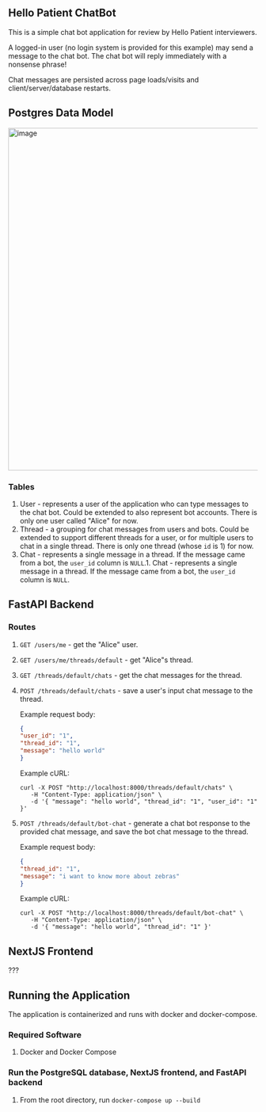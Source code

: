 ## Hello Patient ChatBot

This is a simple chat bot application for review by Hello Patient interviewers.

A logged-in user (no login system is provided for this example) may send a message to the chat bot. The chat bot will reply immediately with a nonsense phrase!

Chat messages are persisted across page loads/visits and client/server/database restarts.

## Postgres Data Model
<img width="692" alt="image" src="https://github.com/user-attachments/assets/c8f7da1b-3184-46f6-8411-354e11caea54">

### Tables

1. User - represents a user of the application who can type messages to the chat bot. Could be extended to also represent bot accounts.
   There is only one user called "Alice" for now.
1. Thread - a grouping for chat messages from users and bots. Could be extended to support different threads for a user, or for multiple users to chat in a single thread.
   There is only one thread (whose `id` is 1) for now.
1. Chat - represents a single message in a thread. If the message came from a bot, the `user_id` column is `NULL`.1. Chat - represents a single message in a thread. If the message came from a bot, the `user_id` column is `NULL`.

## FastAPI Backend

### Routes

1. `GET /users/me` - get the "Alice" user.
1. `GET /users/me/threads/default` - get "Alice"s thread.
1. `GET /threads/default/chats` - get the chat messages for the thread.
1. `POST /threads/default/chats` - save a user's input chat message to the thread. 


    Example request body:  

   ```json
   {
   "user_id": "1",
   "thread_id": "1",
   "message": "hello world"
   }
   ```

   Example cURL:

   ```
   curl -X POST "http://localhost:8000/threads/default/chats" \
      -H "Content-Type: application/json" \
      -d '{ "message": "hello world", "thread_id": "1", "user_id": "1" }'
   ```

1. `POST /threads/default/bot-chat` - generate a chat bot response to the provided chat message, and save the bot chat message to the thread.


   Example request body:

   ```json
   {
   "thread_id": "1",
   "message": "i want to know more about zebras"
   }
   ```

   Example cURL:

   ```
   curl -X POST "http://localhost:8000/threads/default/bot-chat" \
      -H "Content-Type: application/json" \
      -d '{ "message": "hello world", "thread_id": "1" }'
   ```

## NextJS Frontend

???

## Running the Application
The application is containerized and runs with docker and docker-compose.

### Required Software

1. Docker and Docker Compose

### Run the PostgreSQL database, NextJS frontend, and FastAPI backend

1. From the root directory, run `docker-compose up --build`

